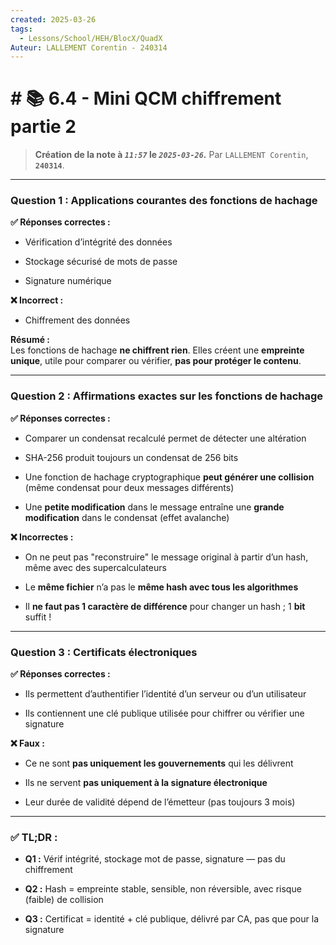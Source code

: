 ```yaml
---
created: 2025-03-26
tags:
  - Lessons/School/HEH/BlocX/QuadX
Auteur: LALLEMENT Corentin - 240314
---
```


# # 📚  6.4 - Mini QCM chiffrement partie 2
> **Création de la note à *`11:57`* le *`2025-03-26`.***
> Par `LALLEMENT Corentin`, **`240314`**.
---
### **Question 1 : Applications courantes des fonctions de hachage**

**✅ Réponses correctes :**

- Vérification d’intégrité des données
    
- Stockage sécurisé de mots de passe
    
- Signature numérique
    

**❌ Incorrect :**

- Chiffrement des données
    

**Résumé :**  
Les fonctions de hachage **ne chiffrent rien**. Elles créent une **empreinte unique**, utile pour comparer ou vérifier, **pas pour protéger le contenu**.

---

### **Question 2 : Affirmations exactes sur les fonctions de hachage**

**✅ Réponses correctes :**

- Comparer un condensat recalculé permet de détecter une altération
    
- SHA-256 produit toujours un condensat de 256 bits
    
- Une fonction de hachage cryptographique **peut générer une collision** (même condensat pour deux messages différents)
    
- Une **petite modification** dans le message entraîne une **grande modification** dans le condensat (effet avalanche)
    

**❌ Incorrectes :**

- On ne peut pas "reconstruire" le message original à partir d’un hash, même avec des supercalculateurs
    
- Le **même fichier** n’a pas le **même hash avec tous les algorithmes**
    
- Il **ne faut pas 1 caractère de différence** pour changer un hash ; 1 **bit** suffit !
    

---

### **Question 3 : Certificats électroniques**

**✅ Réponses correctes :**

- Ils permettent d’authentifier l’identité d’un serveur ou d’un utilisateur
    
- Ils contiennent une clé publique utilisée pour chiffrer ou vérifier une signature
    

**❌ Faux :**

- Ce ne sont **pas uniquement les gouvernements** qui les délivrent
    
- Ils ne servent **pas uniquement à la signature électronique**
    
- Leur durée de validité dépend de l’émetteur (pas toujours 3 mois)
    

---

### ✅ **TL;DR :**

- **Q1 :** Vérif intégrité, stockage mot de passe, signature — pas du chiffrement
    
- **Q2 :** Hash = empreinte stable, sensible, non réversible, avec risque (faible) de collision
    
- **Q3 :** Certificat = identité + clé publique, délivré par CA, pas que pour la signature